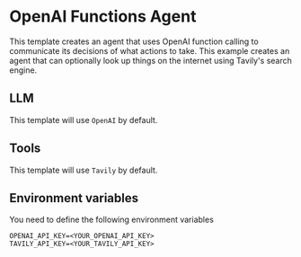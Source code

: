 # OpenAI Functions Agent

This template creates an agent that uses OpenAI function calling to communicate its decisions of what actions to take.
This example creates an agent that can optionally look up things on the internet using Tavily's search engine.

##  LLM

This template will use `OpenAI` by default. 

##  Tools

This template will use `Tavily` by default. 

##  Environment variables

You need to define the following environment variables

```
OPENAI_API_KEY=<YOUR_OPENAI_API_KEY>
TAVILY_API_KEY=<YOUR_TAVILY_API_KEY>
```
